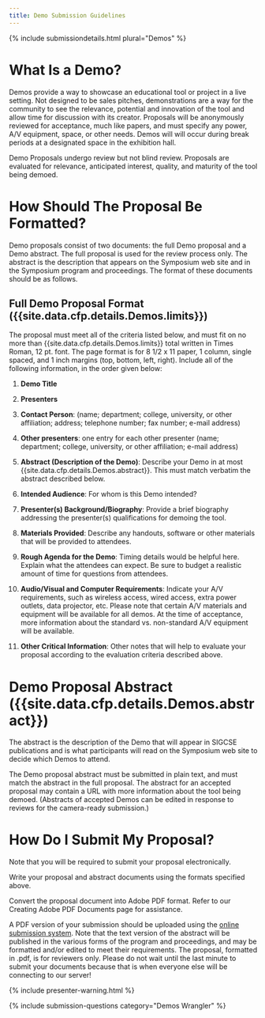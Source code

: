 ```yaml
---
title: Demo Submission Guidelines
---
```


{% include submissiondetails.html plural="Demos" %}

# What Is a Demo?

Demos provide a way to showcase an educational tool or project in a live 
setting. Not designed to be sales pitches, demonstrations are a way for 
the community to see the relevance, potential and innovation of the tool 
and allow time for discussion with its creator. Proposals will be 
anonymously reviewed for acceptance, much like papers, and must specify 
any power, A/V equipment, space, or other needs. Demos will will occur 
during break periods at a designated space in the exhibition hall.

Demo Proposals undergo review but not blind review. Proposals are 
evaluated for relevance, anticipated interest, quality, and maturity of 
the tool being demoed.

# How Should The Proposal Be Formatted?

Demo proposals consist of two documents: the full Demo proposal and a 
Demo abstract. The full proposal is used for the review process only. 
The abstract is the description that appears on the Symposium web site 
and in the Symposium program and proceedings. The format of these 
documents should be as follows.

## Full Demo Proposal Format ({{site.data.cfp.details.Demos.limits}})

The proposal must meet all of the criteria listed below, and must fit on 
no more than {{site.data.cfp.details.Demos.limits}} total written in Times Roman, 12 pt. font. The 
page format is for 8 1/2 x 11 paper, 1 column, single spaced, and 1 inch 
margins (top, bottom, left, right). Include all of the following 
information, in the order given below:

1. **Demo Title**

1. **Presenters**

1. **Contact Person**: (name; department; college, university, or other affiliation; address; telephone number; fax number; e-mail address)

1. **Other presenters**: one entry for each other presenter (name; department; college, university, or other affiliation; e-mail address)

1. **Abstract (Description of the Demo)**: Describe your Demo in at most {{site.data.cfp.details.Demos.abstract}}. This must match verbatim the abstract described below.

1. **Intended Audience**: For whom is this Demo intended?

1. **Presenter(s) Background/Biography**: Provide a brief biography addressing the presenter(s) qualifications for demoing the tool.

1. **Materials Provided**: Describe any handouts, software or other materials that will be provided to attendees.

1. **Rough Agenda for the Demo**: Timing details would be helpful here. Explain what the attendees can expect.  Be sure to budget a realistic amount of time for questions from attendees.

1. **Audio/Visual and Computer Requirements**: Indicate your A/V requirements, such as wireless access, wired access, extra power outlets, data projector, etc. Please note that certain A/V materials and equipment will be available for all demos.  At the time of acceptance, more information about the standard vs. non-standard A/V equipment will be available.

1. **Other Critical Information**: Other notes that will help to evaluate your proposal according to the evaluation criteria described above.

# Demo Proposal Abstract ({{site.data.cfp.details.Demos.abstract}})

The abstract is the description of the Demo that will appear in SIGCSE 
publications and is what participants will read on the Symposium web 
site to decide which Demos to attend.

The Demo proposal abstract must be submitted in plain text, and must 
match the abstract in the full proposal. The abstract for an accepted 
proposal may contain a URL with more information about the tool being 
demoed. (Abstracts of accepted Demos can be edited in response to 
reviews for the camera-ready submission.)

# How Do I Submit My Proposal?

Note that you will be required to submit your proposal electronically.

Write your proposal and abstract documents using the formats specified 
above.

Convert the proposal document into Adobe PDF format. Refer to our 
Creating Adobe PDF Documents page for assistance.

A PDF version of your submission should be uploaded using the <a href="{{site.data.cfp.submissionurl}}">online submission system</a>. Note that the text version of the abstract will be published in the various forms of the program and proceedings, and may be formatted and/or edited to meet their requirements. The proposal, formatted in .pdf, is for reviewers only. Please do not wait until the last minute to submit your documents because that is when everyone else  will be connecting to our server!


{% include presenter-warning.html %}

{% include submission-questions category="Demos Wrangler" %}


